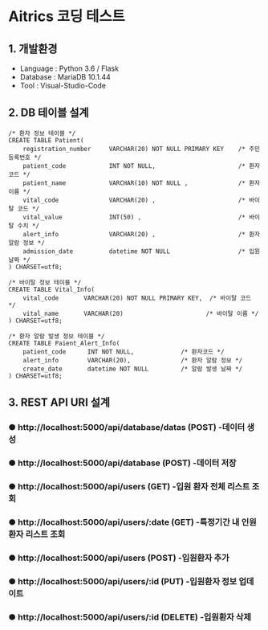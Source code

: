 # Aitrics 코딩 테스트

## 1. 개발환경
- Language : Python 3.6 / Flask
- Database : MariaDB 10.1.44
- Tool : Visual-Studio-Code

## 2. DB 테이블 설계
```
/* 환자 정보 테이블 */
CREATE TABLE Patient(
    registration_number     VARCHAR(20) NOT NULL PRIMARY KEY    /* 주민등록번호 */
    patient_code            INT NOT NULL,                       /* 환자코드 */
    patient_name            VARCHAR(10) NOT NULL ,              /* 환자이름 */
    vital_code              VARCHAR(20) ,                       /* 바이탈 코드 */
    vital_value             INT(50) ,                           /* 바이탈 수치 */
    alert_info              VARCHAR(20) ,                       /* 환자 알람 정보 */
    admission_date          datetime NOT NULL                   /* 입원 날짜 */    
) CHARSET=utf8;

```

```
/* 바이탈 정보 테이블 */
CREATE TABLE Vital_Info(    
    vital_code       VARCHAR(20) NOT NULL PRIMARY KEY,  /* 바이탈 코드 */
    vital_name       VARCHAR(20)                       /* 바이탈 이름 */
) CHARSET=utf8;
```

```
/* 환자 알람 발생 정보 테이블 */
CREATE TABLE Paient_Alert_Info(
    patient_code      INT NOT NULL,             /* 환자코드 */
    alert_info        VARCHAR(20),              /* 환자 알람 정보 */
    create_date       datetime NOT NULL         /* 알람 발생 날짜 */    
) CHARSET=utf8;

```

## 3. REST API URI 설계
### ● http://localhost:5000/api/database/datas (POST) -데이터 생성
### ● http://localhost:5000/api/database       (POST) -데이터 저장

### ● http://localhost:5000/api/users  		 (GET)    -입원 환자 전체 리스트 조회
### ● http://localhost:5000/api/users/:date  (GET)    -특정기간 내 인원 환자 리스트 조회
### ● http://localhost:5000/api/users        (POST)   -입원환자 추가
### ● http://localhost:5000/api/users/:id    (PUT)    -입원환자 정보 업데이트
### ● http://localhost:5000/api/users/:id    (DELETE) -입원환자 삭제




